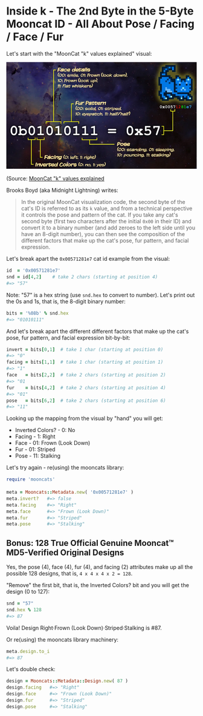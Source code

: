 # Inside k - The 2nd Byte in the 5-Byte Mooncat ID - All About Pose / Facing / Face / Fur


Let's start with the "MoonCat "k" values explained" visual:

![](https://github.com/cryptocopycats/awesome-mooncatrescue-bubble/raw/master/i/mooncatrescue-k.png)

(Source: [MoonCat "k" values explained](https://old.reddit.com/r/MoonCatRescue/comments/m4gazs/mooncat_k_values_explained/)


Brooks Boyd (aka Midnight Lightning) writes:

> In the original MoonCat visualization code,
> the second byte of the cat's ID is referred to as its `k` value, and
> from a technical perspective it controls the pose
> and pattern of the cat. If you take any cat's second byte
> (first two characters after the initial `0x00` in their ID)
> and convert it to a binary number (and add zeroes to the left side
> until you have an 8-digit number),
> you can then see the composition of the different factors
> that make up the cat's pose, fur pattern, and facial expression.


Let's break apart the `0x00571281e7` cat id example
from the visual:

``` ruby
id  = '0x00571281e7'
snd = id[4,2]    # take 2 chars (starting at position 4)
#=> "57"
```

Note:  "57" is a hex string (use `snd.hex` to convert to number).
Let's print out the 0s and 1s, that is, the 8-digit binary number:

``` ruby
bits = '%08b' % snd.hex
#=> "01010111"
```

And let's break apart the different
different factors
that make up the cat's pose, fur pattern, and facial expression
bit-by-bit:

``` ruby
invert = bits[0,1]  # take 1 char (starting at position 0)
#=> "0"
facing = bits[1,1]  # take 1 char (starting at position 1)
#=> "1"
face   = bits[2,2]  # take 2 chars (starting at position 2)
#=> "01
fur    = bits[4,2]  # take 2 chars (starting at position 4)
#=> "01"
pose   = bits[6,2]  # take 2 chars (starting at position 6)
#=> "11"
```

Looking up the mapping from the visual by "hand" you will get:

- Inverted Colors? - 0: No
- Facing - 1: Right
- Face - 01:  Frown (Look Down)
- Fur  - 01:  Striped
- Pose - 11: Stalking


Let's try again - re(using) the mooncats library:

``` ruby
require 'mooncats'

meta = Mooncats::Metadata.new( '0x00571281e7' )
meta.invert?   #=> false
meta.facing    #=> "Right"
meta.face      #=> "Frown (Look Down)"
meta.fur       #=> "Striped"
meta.pose      #=> "Stalking"
```


## Bonus:  128 True Official Genuine Mooncat™ MD5-Verified Original Designs

Yes, the pose (4), face (4), fur (4), and facing (2) attributes
make up all the possible 128 designs, that is, `4 x 4 x 4 x 2 = 128`.

"Remove" the first bit, that is, the Inverted Colors? bit
and you will get the design (0 to 127):

``` ruby
snd = "57"
snd.hex % 128
#=> 87
```

Voila! Design Right·Frown (Look Down)·Striped·Stalking
is #87.

Or re(using) the mooncats library machinery:

``` ruby
meta.design.to_i
#=> 87
```

Let's double check:

``` ruby
design = Mooncats::Metadata::Design.new( 87 )
design.facing   #=> "Right"
design.face     #=> "Frown (Look Down)"
design.fur      #=> "Striped"
design.pose     #=> "Stalking"
```